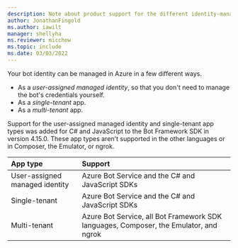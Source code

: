 ```yaml
---
description: Note about product support for the different identity-management Azure Bot app types.
author: JonathanFingold
ms.author: iawilt
manager: shellyha
ms.reviewer: micchow
ms.topic: include
ms.date: 03/03/2022
---
```


Your bot identity can be managed in Azure in a few different ways.

- As a _user-assigned managed identity_, so that you don't need to manage the bot's credentials yourself.
- As a _single-tenant_ app.
- As a _multi-tenant_ app.

Support for the user-assigned managed identity and single-tenant app types was added for C# and JavaScript to the Bot Framework SDK in version 4.15.0.
These app types aren't supported in the other languages or in Composer, the Emulator, or ngrok.

| App type                       | Support                                                                               |
|:-------------------------------|:--------------------------------------------------------------------------------------|
| User-assigned managed identity | Azure Bot Service and the C# and JavaScript SDKs                                      |
| Single-tenant                  | Azure Bot Service and the C# and JavaScript SDKs                                      |
| Multi-tenant                   | Azure Bot Service, all Bot Framework SDK languages, Composer, the Emulator, and ngrok |
